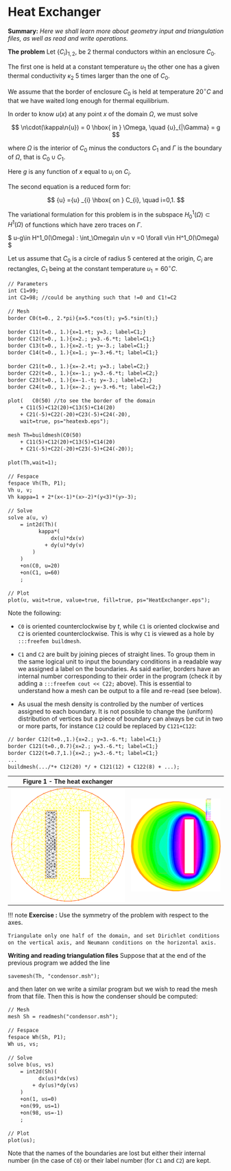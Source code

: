 # Heat Exchanger

**Summary:** _Here we shall learn more about geometry input and triangulation files, as well as read and write operations._

**The problem**
Let $\{C_{i}\}_{1,2}$, be 2 thermal conductors within an enclosure $C_0$.

The first one is held at a constant temperature ${u} _{1}$ the other one has a given thermal conductivity $\kappa_2$ 5 times larger than the one of $C_0$.

We assume that the border of enclosure $C_0$ is held at temperature $20^\circ C$ and that we have waited long enough for thermal equilibrium.

In order to know ${u} (x)$ at any point $x$ of the domain $\Omega$, we must solve

$$
\n\cdot(\kappa\n{u}) = 0 \hbox{ in } \Omega,
\quad {u}_{|\Gamma} = g
$$

where $\Omega$ is the interior of $C_0$ minus the conductors $C_1$ and $\Gamma$ is the boundary of $\Omega$, that is $C_0\cup C_1$.

Here $g$ is any function of $x$ equal to ${u}_i$ on $C_i$.

The second equation is a reduced form for:

$$
{u} ={u} _{i} \hbox{ on } C_{i}, \quad i=0,1.
$$

The variational formulation for this problem is in the subspace $H^1_0(\Omega) \subset H^1(\Omega)$ of functions which have zero traces on $\Gamma$.

$
u-g\in H^1_0(\Omega) : \int_\Omega\n u\n v =0 \forall v\in H^1_0(\Omega)
$

Let us assume that $C_0$ is a circle of radius 5 centered at the origin, $C_i$ are rectangles, $C_1$ being at the constant temperature $u_1=60^\circ C$.

```freefem
// Parameters
int C1=99;
int C2=98; //could be anything such that !=0 and C1!=C2

// Mesh
border C0(t=0., 2.*pi){x=5.*cos(t); y=5.*sin(t);}

border C11(t=0., 1.){x=1.+t; y=3.; label=C1;}
border C12(t=0., 1.){x=2.; y=3.-6.*t; label=C1;}
border C13(t=0., 1.){x=2.-t; y=-3.; label=C1;}
border C14(t=0., 1.){x=1.; y=-3.+6.*t; label=C1;}

border C21(t=0., 1.){x=-2.+t; y=3.; label=C2;}
border C22(t=0., 1.){x=-1.; y=3.-6.*t; label=C2;}
border C23(t=0., 1.){x=-1.-t; y=-3.; label=C2;}
border C24(t=0., 1.){x=-2.; y=-3.+6.*t; label=C2;}

plot(   C0(50) //to see the border of the domain
	+ C11(5)+C12(20)+C13(5)+C14(20)
	+ C21(-5)+C22(-20)+C23(-5)+C24(-20),
	wait=true, ps="heatexb.eps");

mesh Th=buildmesh(C0(50)
	+ C11(5)+C12(20)+C13(5)+C14(20)
	+ C21(-5)+C22(-20)+C23(-5)+C24(-20));

plot(Th,wait=1);

// Fespace
fespace Vh(Th, P1);
Vh u, v;
Vh kappa=1 + 2*(x<-1)*(x>-2)*(y<3)*(y>-3);

// Solve
solve a(u, v)
	= int2d(Th)(
		  kappa*(
			  dx(u)*dx(v)
			+ dy(u)*dy(v)
		)
	)
	+on(C0, u=20)
	+on(C1, u=60)
	;

// Plot
plot(u, wait=true, value=true, fill=true, ps="HeatExchanger.eps");
```

Note the following:

* `C0` is oriented counterclockwise by $t$, while `C1` is oriented clockwise and `C2` is oriented counterclockwise. This is why `C1` is viewed as a hole by `:::freefem buildmesh`.

* `C1` and `C2` are built by joining pieces of straight lines. To group them in the same logical unit to input the boundary conditions in a readable way we assigned a label on the boundaries. As said earlier, borders have an internal number corresponding to their order in the program (check it by adding a `:::freefem cout << C22;` above). This is essential to understand how a mesh can be output to a file and re-read (see below).

* As usual the mesh density is controlled by the number of vertices assigned to each boundary. It is not possible to change the (uniform) distribution of vertices but a piece of boundary can always be cut in two or more parts, for instance `C12` could be replaced by `C121+C122`:
```freefem
// border C12(t=0.,1.){x=2.; y=3.-6.*t; label=C1;}
border C121(t=0.,0.7){x=2.; y=3.-6.*t; label=C1;}
border C122(t=0.7,1.){x=2.; y=3.-6.*t; label=C1;}
...
buildmesh(.../*+ C12(20) */ + C121(12) + C122(8) + ...);
```

| Figure 1 - The heat exchanger ||
| :----: | :----: |
|![Heat Exchanger Th](images/heat_exchangerTh.png)|![Heat Exchanger](images/heat_exchanger.png)|

!!! note
	**Exercise :** Use the symmetry of the problem with respect to the axes.

	Triangulate only one half of the domain, and set Dirichlet conditions on the vertical axis, and Neumann conditions on the horizontal axis.

**Writing and reading triangulation files**
Suppose that at the end of the previous program we added the line

```freefem
savemesh(Th, "condensor.msh");
```

and then later on we write a similar program but we wish to read the mesh from that file. Then this is how the condenser should be computed:

```freefem
// Mesh
mesh Sh = readmesh("condensor.msh");

// Fespace
fespace Wh(Sh, P1);
Wh us, vs;

// Solve
solve b(us, vs)
	= int2d(Sh)(
		  dx(us)*dx(vs)
		+ dy(us)*dy(vs)
	)
	+on(1, us=0)
	+on(99, us=1)
	+on(98, us=-1)
	;

// Plot
plot(us);
```

Note that the names of the boundaries are lost but either their internal number (in the case of `C0`) or their label number (for `C1` and `C2`) are kept.
